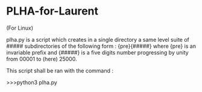 # PLHA-for-Laurent

(For Linux)

plha.py is a script which creates in a single directory a same level suite of ##### subdirectories of the following form :
{pre}{#####} where {pre} is an invariable prefix and {#####} is a five digits number progressing
by unity from 00001 to (here) 25000.

This script shall be ran with the command :

\>>>python3 plha.py
